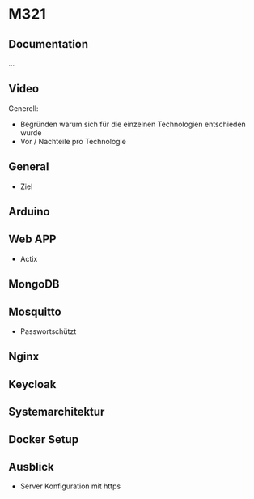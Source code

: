 # M321

## Documentation

...

## Video

Generell:
- Begründen warum sich für die einzelnen Technologien entschieden wurde
- Vor / Nachteile pro Technologie

## General
- Ziel

## Arduino

## Web APP
- Actix

## MongoDB

## Mosquitto
- Passwortschützt

## Nginx

## Keycloak

## Systemarchitektur

## Docker Setup

## Ausblick
- Server Konfiguration mit https
